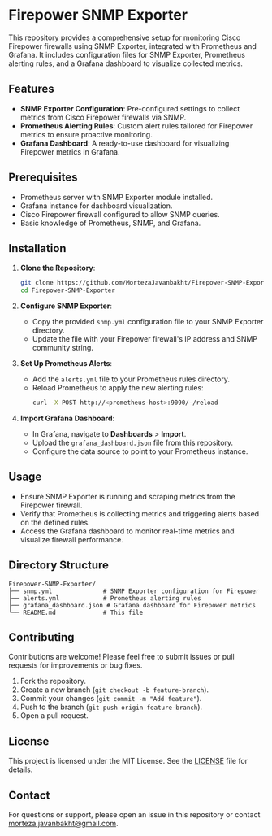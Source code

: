 # Firepower SNMP Exporter

This repository provides a comprehensive setup for monitoring Cisco Firepower firewalls using SNMP Exporter, integrated with Prometheus and Grafana. It includes configuration files for SNMP Exporter, Prometheus alerting rules, and a Grafana dashboard to visualize collected metrics.

## Features
- **SNMP Exporter Configuration**: Pre-configured settings to collect metrics from Cisco Firepower firewalls via SNMP.
- **Prometheus Alerting Rules**: Custom alert rules tailored for Firepower metrics to ensure proactive monitoring.
- **Grafana Dashboard**: A ready-to-use dashboard for visualizing Firepower metrics in Grafana.

## Prerequisites
- Prometheus server with SNMP Exporter module installed.
- Grafana instance for dashboard visualization.
- Cisco Firepower firewall configured to allow SNMP queries.
- Basic knowledge of Prometheus, SNMP, and Grafana.

## Installation
1. **Clone the Repository**:
   ```bash
   git clone https://github.com/MortezaJavanbakht/Firepower-SNMP-Exporter.git
   cd Firepower-SNMP-Exporter
   ```

2. **Configure SNMP Exporter**:
   - Copy the provided `snmp.yml` configuration file to your SNMP Exporter directory.
   - Update the file with your Firepower firewall's IP address and SNMP community string.

3. **Set Up Prometheus Alerts**:
   - Add the `alerts.yml` file to your Prometheus rules directory.
   - Reload Prometheus to apply the new alerting rules:
     ```bash
     curl -X POST http://<prometheus-host>:9090/-/reload
     ```

4. **Import Grafana Dashboard**:
   - In Grafana, navigate to **Dashboards** > **Import**.
   - Upload the `grafana_dashboard.json` file from this repository.
   - Configure the data source to point to your Prometheus instance.

## Usage
- Ensure SNMP Exporter is running and scraping metrics from the Firepower firewall.
- Verify that Prometheus is collecting metrics and triggering alerts based on the defined rules.
- Access the Grafana dashboard to monitor real-time metrics and visualize firewall performance.

## Directory Structure
```
Firepower-SNMP-Exporter/
├── snmp.yml              # SNMP Exporter configuration for Firepower
├── alerts.yml            # Prometheus alerting rules
├── grafana_dashboard.json # Grafana dashboard for Firepower metrics
└── README.md             # This file
```

## Contributing
Contributions are welcome! Please feel free to submit issues or pull requests for improvements or bug fixes.

1. Fork the repository.
2. Create a new branch (`git checkout -b feature-branch`).
3. Commit your changes (`git commit -m "Add feature"`).
4. Push to the branch (`git push origin feature-branch`).
5. Open a pull request.

## License
This project is licensed under the MIT License. See the [LICENSE](LICENSE) file for details.

## Contact
For questions or support, please open an issue in this repository or contact [morteza.javanbakht@gmail.com](mailto:morteza.javanbakht@gmail.com).
